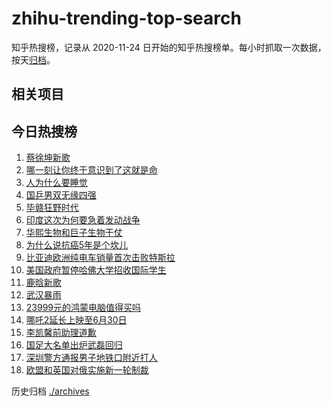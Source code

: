 # zhihu-trending-top-search

知乎热搜榜，记录从 2020-11-24
日开始的知乎热搜榜单。每小时抓取一次数据，按天[归档](./archives)。

## 相关项目

## 今日热搜榜

<!-- BEGIN -->
<!-- 最后更新时间 Mon May 26 2025 14:17:34 GMT+0800 (China Standard Time) -->

1. [蔡徐坤新歌](https://www.zhihu.com/search?q=蔡徐坤新歌)
1. [哪一刻让你终于意识到了这就是命](https://www.zhihu.com/search?q=哪一刻让你终于意识到了这就是命)
1. [人为什么要睡觉](https://www.zhihu.com/search?q=人为什么要睡觉)
1. [国乒男双无缘四强](https://www.zhihu.com/search?q=国乒男双无缘四强)
1. [毕赣狂野时代](https://www.zhihu.com/search?q=毕赣狂野时代)
1. [印度这次为何要急着发动战争](https://www.zhihu.com/search?q=印度这次为何要急着发动战争)
1. [华熙生物和巨子生物干仗](https://www.zhihu.com/search?q=华熙生物和巨子生物干仗)
1. [为什么说抗癌5年是个坎儿](https://www.zhihu.com/search?q=为什么说抗癌5年是个坎儿)
1. [比亚迪欧洲纯电车销量首次击败特斯拉](https://www.zhihu.com/search?q=比亚迪欧洲纯电车销量首次击败特斯拉)
1. [美国政府暂停哈佛大学招收国际学生](https://www.zhihu.com/search?q=美国政府暂停哈佛大学招收国际学生)
1. [鹿晗新歌](https://www.zhihu.com/search?q=鹿晗新歌)
1. [武汉暴雨](https://www.zhihu.com/search?q=武汉暴雨)
1. [23999元的鸿蒙电脑值得买吗](https://www.zhihu.com/search?q=23999元的鸿蒙电脑值得买吗)
1. [哪吒2延长上映至6月30日](https://www.zhihu.com/search?q=哪吒2延长上映至6月30日)
1. [李凯馨前助理道歉](https://www.zhihu.com/search?q=李凯馨前助理道歉)
1. [国足大名单出炉武磊回归](https://www.zhihu.com/search?q=国足大名单出炉武磊回归)
1. [深圳警方通报男子地铁口附近打人](https://www.zhihu.com/search?q=深圳警方通报男子地铁口附近打人)
1. [欧盟和英国对俄实施新一轮制裁](https://www.zhihu.com/search?q=欧盟和英国对俄实施新一轮制裁)

<!-- END -->

历史归档 [./archives](./archives)
